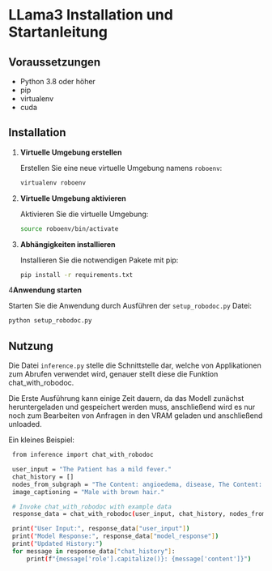 
# LLama3 Installation und Startanleitung

## Voraussetzungen
- Python 3.8 oder höher
- pip
- virtualenv
- cuda

## Installation

1. **Virtuelle Umgebung erstellen**

   Erstellen Sie eine neue virtuelle Umgebung namens `roboenv`:

   ```bash
   virtualenv roboenv
   ```

2. **Virtuelle Umgebung aktivieren**

   Aktivieren Sie die virtuelle Umgebung:

   ```bash
   source roboenv/bin/activate
   ```

3. **Abhängigkeiten installieren**

   Installieren Sie die notwendigen Pakete mit pip:

   ```bash
   pip install -r requirements.txt
   ```

4**Anwendung starten**

   Starten Sie die Anwendung durch Ausführen der `setup_robodoc.py` Datei:

   ```bash
   python setup_robodoc.py
   ```


## Nutzung

Die Datei `inference.py` stelle die Schnittstelle dar, welche von Applikationen zum Abrufen verwendet wird, genauer stellt diese die Funktion chat_with_robodoc.

Die Erste Ausführung kann einige Zeit dauern, da das Modell zunächst heruntergeladen und gespeichert werden muss, anschließend wird es nur noch zum Bearbeiten von Anfragen in den VRAM geladen und anschließend unloaded.

Ein kleines Beispiel:


   ```bash
    from inference import chat_with_robodoc

    user_input = "The Patient has a mild fever."
    chat_history = []
    nodes_from_subgraph = "The Content: angioedema, disease, The Content: acquired angioedema, disease"
    image_captioning = "Male with brown hair." 

    # Invoke chat_with_robodoc with example data
    response_data = chat_with_robodoc(user_input, chat_history, nodes_from_subgraph, image_captioning)

    print("User Input:", response_data["user_input"])
    print("Model Response:", response_data["model_response"])
    print("Updated History:")
    for message in response_data["chat_history"]:
        print(f"{message['role'].capitalize()}: {message['content']}")
   ```

    
